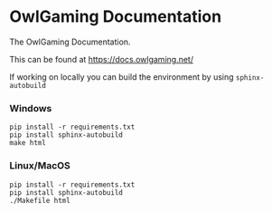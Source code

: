 # OwlGaming Documentation
The OwlGaming Documentation.

This can be found at https://docs.owlgaming.net/

If working on locally you can build the environment by using `sphinx-autobuild`

### Windows

```
pip install -r requirements.txt
pip install sphinx-autobuild
make html
```

### Linux/MacOS

```
pip install -r requirements.txt
pip install sphinx-autobuild
./Makefile html
```
